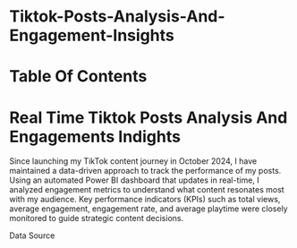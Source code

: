 # Tiktok-Posts-Analysis-And-Engagement-Insights

# Table Of Contents

# Real Time Tiktok Posts Analysis And Engagements Indights
Since launching my TikTok content journey in October 2024, I have maintained a data-driven approach to track the performance of my posts. Using an automated Power BI dashboard that updates in real-time, I analyzed engagement metrics to understand what content resonates most with my audience. Key performance indicators (KPIs) such as total views, average engagement, engagement rate, and average playtime were closely monitored to guide strategic content decisions.

Data Source

